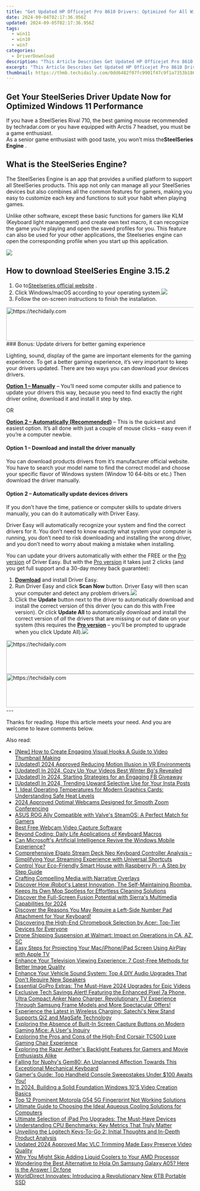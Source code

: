 ```yaml
---
title: "Get Updated HP Officejet Pro 8610 Drivers: Optimized for All Windows Users (Windows 11 to XP)"
date: 2024-09-04T02:17:36.956Z
updated: 2024-09-05T02:17:36.956Z
tags:
  - win11
  - win10
  - win7
categories:
  - DriverDownload
description: "This Article Describes Get Updated HP Officejet Pro 8610 Drivers: Optimized for All Windows Users (Windows 11 to XP)"
excerpt: "This Article Describes Get Updated HP Officejet Pro 8610 Drivers: Optimized for All Windows Users (Windows 11 to XP)"
thumbnail: https://thmb.techidaily.com/0dd6482f07fc9901f47c9f1a7353b186913c8692e5e96af0d412c737fd97f08d.jpg
---
```


## Get Your SteelSeries Driver Update Now for Optimized Windows 11 Performance

If you have a SteelSeries Rival 710, the best gaming mouse recommended by techradar.com or you have equipped with Arctis 7 headset, you must be a game enthusiast.  
 As a senior game enthusiast with good taste, you won’t miss the**SteelSeries Engine** .

## What is the SteelSeries Engine?

 The SteelSeries Engine is an app that provides a unified platform to support all SteelSeries products. This app not only can manage all your SteelSeries devices but also combines all the common features for gamers, making you easy to customize each key and functions to suit your habit when playing games.

 Unlike other software, except these basic functions for gamers like KLM (Keyboard light management) and create own text macro, it can recognize the game you’re playing and open the saved profiles for you. This feature can also be used for your other applications, the Steelseries engine can open the corresponding profile when you start up this application.

![](https://images.drivereasy.com/wp-content/uploads/2019/07/1-15-1024x596.jpg)

## How to download SteelSeries Engine 3.15.2

1. Go to[Steelseries official website](https://steelseries.com/engine) .
2. Click Windows/macOS according to your operating system.![](https://images.drivereasy.com/wp-content/uploads/2019/07/ss.jpg)
3. Follow the on-screen instructions to finish the installation.

<!-- affiliate ads begin -->
<a href="https://imp.i357552.net/c/5597632/947746/11832" target="_top" id="947746">
  <img src="//a.impactradius-go.com/display-ad/11832-947746" border="0" alt="https://techidaily.com" width="728" height="90"/>
</a>
<img height="0" width="0" src="https://imp.i357552.net/i/5597632/947746/11832" style="position:absolute;visibility:hidden;" border="0" />
<!-- affiliate ads end -->
### Bonus: Update drivers for better gaming experience

 Lighting, sound, display of the game are important elements for the gaming experience. To get a better gaming experience, it’s very important to keep your drivers updated. There are two ways you can download your devices drivers.

**[Option 1 – Manually](https://tools.techidaily.com/drivereasy/download/)**  – You’ll need some computer skills and patience to update your drivers this way, because you need to find exactly the right driver online, download it and install it step by step.

OR

**[Option 2 – Automatically (Recommended)](https://tools.techidaily.com/drivereasy/download/)**  – This is the quickest and easiest option. It’s all done with just a couple of mouse clicks – easy even if you’re a computer newbie.

#### **Option 1 –** **Download and install the driver manually**

 You can download products drivers from it’s manufacturer official website. You have to search your model name to find the correct model and choose your specific flavor of Windows system (Window 10 64-bits or etc.) Then download the driver manually.

#### **Option 2 – Automatically update devices drivers**

 If you don’t have the time, patience or computer skills to update drivers manually, you can do it automatically with Driver Easy.

 Driver Easy will automatically recognize your system and find the correct drivers for it. You don’t need to know exactly what system your computer is running, you don’t need to risk downloading and installing the wrong driver, and you don’t need to worry about making a mistake when installing.

 You can update your drivers automatically with either the FREE or the [Pro version](https://tools.techidaily.com/drivereasy/download/) of Driver Easy. But with the [Pro version](https://tools.techidaily.com/drivereasy/download/) it takes just 2 clicks (and you get full support and a 30-day money back guarantee):

1. **[Download](https://tools.techidaily.com/drivereasy/download/)**  and install Driver Easy.
2. Run Driver Easy and click **Scan Now** button. Driver Easy will then scan your computer and detect any problem drivers.![](https://images.drivereasy.com/wp-content/uploads/2019/07/NVIDIA-18-6.jpg)
3. Click the **Update** button next to the driver to automatically download and install the correct version of this driver (you can do this with Free version). Or click **Update All** to automatically download and install the correct version of _all_ the drivers that are missing or out of date on your system (this requires the **[Pro version](https://tools.techidaily.com/drivereasy/download/)**  – you’ll be prompted to upgrade when you click Update All).![](https://images.drivereasy.com/wp-content/uploads/2019/07/NVIDIA-Geoforce-7.jpg)
<!-- affiliate ads begin -->
<a href="https://aligracehair.sjv.io/c/5597632/2036472/19272" target="_top" id="2036472">
  <img src="//a.impactradius-go.com/display-ad/19272-2036472" border="0" alt="https://techidaily.com" width="728" height="90"/>
</a>
<img height="0" width="0" src="https://aligracehair.sjv.io/i/5597632/2036472/19272" style="position:absolute;visibility:hidden;" border="0" />
<!-- affiliate ads end -->

<!-- affiliate ads begin -->
<a href="https://aligracehair.sjv.io/c/5597632/1896546/19272" target="_top" id="1896546">
  <img src="//a.impactradius-go.com/display-ad/19272-1896546" border="0" alt="https://techidaily.com" width="728" height="90"/>
</a>
<img height="0" width="0" src="https://aligracehair.sjv.io/i/5597632/1896546/19272" style="position:absolute;visibility:hidden;" border="0" />
<!-- affiliate ads end -->
---

 Thanks for reading. Hope this article meets your need. And you are welcome to leave comments below.

<ins class="adsbygoogle"
     style="display:block"
     data-ad-format="autorelaxed"
     data-ad-client="ca-pub-7571918770474297"
     data-ad-slot="1223367746"></ins>



<ins class="adsbygoogle"
     style="display:block"
     data-ad-client="ca-pub-7571918770474297"
     data-ad-slot="8358498916"
     data-ad-format="auto"
     data-full-width-responsive="true"></ins>

<span class="atpl-alsoreadstyle">Also read:</span>
<div><ul>
<li><a href="https://youtube-stream.techidaily.com/new-how-to-create-engaging-visual-hooks-a-guide-to-video-thumbnail-making/"><u>[New] How to Create Engaging Visual Hooks  A Guide to Video Thumbnail Making</u></a></li>
<li><a href="https://article-knowledge.techidaily.com/updated-2024-approved-reducing-motion-illusion-in-vr-environments/"><u>[Updated] 2024 Approved  Reducing Motion Illusion in VR Environments</u></a></li>
<li><a href="https://youtube-tips.techidaily.com/ed-in-2024-cozy-up-your-videos-best-winter-bgs-revealed/"><u>[Updated] In 2024, Cozy Up Your Videos  Best Winter Bg's Revealed</u></a></li>
<li><a href="https://article-files.techidaily.com/updated-in-2024-starting-strategies-for-an-engaging-fb-giveaway/"><u>[Updated] In 2024, Starting Strategies for an Engaging FB Giveaway</u></a></li>
<li><a href="https://instagram-clips.techidaily.com/updated-in-2024-trending-upward-selective-use-for-your-insta-posts/"><u>[Updated] In 2024, Trending Upward  Selective Use for Your Insta Posts</u></a></li>
<li><a href="https://hardware-help.techidaily.com/1-ideal-operating-temperatures-for-modern-graphics-cards-understanding-safe-heat-levels/"><u>1. Ideal Operating Temperatures for Modern Graphics Cards: Understanding Safe Heat Levels</u></a></li>
<li><a href="https://extra-approaches.techidaily.com/2024-approved-optimal-webcams-designed-for-smooth-zoom-conferencing/"><u>2024 Approved  Optimal Webcams Designed for Smooth Zoom Conferencing</u></a></li>
<li><a href="https://hardware-help.techidaily.com/asus-rog-ally-compatible-with-valves-steamos-a-perfect-match-for-gamers/"><u>ASUS ROG Ally Compatible with Valve's SteamOS: A Perfect Match for Gamers</u></a></li>
<li><a href="https://screen-capture.techidaily.com/best-free-webcam-video-capture-software/"><u>Best Free Webcam Video Capture Software</u></a></li>
<li><a href="https://hardware-help.techidaily.com/beyond-coding-daily-life-applications-of-keyboard-macros/"><u>Beyond Coding: Daily Life Applications of Keyboard Macros</u></a></li>
<li><a href="https://hardware-help.techidaily.com/can-microsofts-artificial-intelligence-revive-the-windows-mobile-experience/"><u>Can Microsoft's Artificial Intelligence Revive the Windows Mobile Experience?</u></a></li>
<li><a href="https://hardware-help.techidaily.com/comprehensive-elgato-stream-deck-neo-keyboard-controller-analysis-simplifying-your-streaming-experience-with-universal-shortcuts/"><u>Comprehensive Elgato Stream Deck Neo Keyboard Controller Analysis – Simplifying Your Streaming Experience with Universal Shortcuts</u></a></li>
<li><a href="https://hardware-help.techidaily.com/control-your-eco-friendly-smart-house-with-raspberry-pi-a-step-by-step-guide/"><u>Control Your Eco-Friendly Smart House with Raspberry Pi - A Step by Step Guide</u></a></li>
<li><a href="https://extra-information.techidaily.com/crafting-compelling-media-with-narrative-overlays/"><u>Crafting Compelling Media with Narrative Overlays</u></a></li>
<li><a href="https://hardware-help.techidaily.com/discover-how-irobots-latest-innovation-the-self-maintaining-roomba-keeps-its-own-mop-spotless-for-effortless-cleaning-solutions/"><u>Discover How iRobot's Latest Innovation, The Self-Maintaining Roomba, Keeps Its Own Mop Spotless for Effortless Cleaning Solutions</u></a></li>
<li><a href="https://article-knowledge.techidaily.com/discover-the-full-screen-fusion-potential-with-sierras-multimedia-capabilities-for-2024/"><u>Discover the Full-Screen Fusion Potential with Sierra's Multimedia Capabilities for 2024</u></a></li>
<li><a href="https://hardware-help.techidaily.com/discover-the-reasons-you-may-require-a-left-side-number-pad-attachment-for-your-keyboard/"><u>Discover the Reasons You May Require a Left-Side Number Pad Attachment for Your Keyboard!</u></a></li>
<li><a href="https://hardware-help.techidaily.com/discovering-the-high-end-chromebook-selection-by-acer-top-tier-devices-for-everyone/"><u>Discovering the High-End Chromebook Selection by Acer: Top-Tier Devices for Everyone</u></a></li>
<li><a href="https://hardware-help.techidaily.com/drone-shipping-suspension-at-walmart-impact-on-operations-in-ca-az-sc/"><u>Drone Shipping Suspension at Walmart: Impact on Operations in CA, AZ, SC</u></a></li>
<li><a href="https://hardware-help.techidaily.com/easy-steps-for-projecting-your-maciphoneipad-screen-using-airplay-with-apple-tv/"><u>Easy Steps for Projecting Your Mac/iPhone/iPad Screen Using AirPlay with Apple TV</u></a></li>
<li><a href="https://hardware-help.techidaily.com/enhance-your-television-viewing-experience-7-cost-free-methods-for-better-image-quality/"><u>Enhance Your Television Viewing Experience: 7 Cost-Free Methods for Better Image Quality</u></a></li>
<li><a href="https://hardware-help.techidaily.com/enhance-your-vehicle-sound-system-top-4-diy-audio-upgrades-that-dont-require-new-speakers/"><u>Enhance Your Vehicle Sound System: Top 4 DIY Audio Upgrades That Don't Require New Speakers</u></a></li>
<li><a href="https://hardware-help.techidaily.com/essential-gopro-extras-the-must-have-2024-upgrades-for-epic-videos/"><u>Essential GoPro Extras: The Must-Have 2024 Upgrades for Epic Videos</u></a></li>
<li><a href="https://hardware-help.techidaily.com/exclusive-tech-savings-alert-featuring-the-enhanced-pixel-7a-phone-ultra-compact-anker-nano-charger-revolutionary-tv-experience-through-samsung-frame-models15/"><u>Exclusive Tech Savings Alert! Featuring the Enhanced Pixel 7a Phone, Ultra Compact Anker Nano Charger, Revolutionary TV Experience Through Samsung Frame Models and More Spectacular Offers!</u></a></li>
<li><a href="https://hardware-help.techidaily.com/experience-the-latest-in-wireless-charging-satechis-new-stand-supports-qi2-and-magsafe-technology/"><u>Experience the Latest in Wireless Charging: Satechi's New Stand Supports Qi2 and MagSafe Technology</u></a></li>
<li><a href="https://hardware-help.techidaily.com/exploring-the-absence-of-built-in-screen-capture-buttons-on-modern-gaming-mice-a-users-inquiry/"><u>Exploring the Absence of Built-In Screen Capture Buttons on Modern Gaming Mice: A User's Inquiry</u></a></li>
<li><a href="https://hardware-help.techidaily.com/exploring-the-pros-and-cons-of-the-high-end-corsair-tc500-luxe-gaming-chair-experience/"><u>Exploring the Pros and Cons of the High-End Corsair TC500 Luxe Gaming Chair Experience</u></a></li>
<li><a href="https://hardware-help.techidaily.com/exploring-the-razer-aethers-backlight-features-for-gamers-and-movie-enthusiasts-alike/"><u>Exploring the Razer Aether's Backlight Features for Gamers and Movie Enthusiasts Alike</u></a></li>
<li><a href="https://hardware-help.techidaily.com/falling-for-nuphys-gem80-an-unplanned-affection-towards-this-exceptional-mechanical-keyboard/"><u>Falling for Nuphy's Gem80: An Unplanned Affection Towards This Exceptional Mechanical Keyboard</u></a></li>
<li><a href="https://hardware-help.techidaily.com/gamers-guide-top-handheld-console-sweepstakes-under-100-awaits-you/"><u>Gamer's Guide: Top Handheld Console Sweepstakes Under $100 Awaits You!</u></a></li>
<li><a href="https://fox-blue.techidaily.com/in-2024-building-a-solid-foundation-windows-10s-video-creation-basics/"><u>In 2024, Building a Solid Foundation  Windows 10'S Video Creation Basics</u></a></li>
<li><a href="https://android-unlock.techidaily.com/top-12-prominent-motorola-g54-5g-fingerprint-not-working-solutions-by-drfone-android/"><u>Top 12 Prominent Motorola G54 5G Fingerprint Not Working Solutions</u></a></li>
<li><a href="https://hardware-help.techidaily.com/ultimate-guide-to-choosing-the-ideal-aqueous-cooling-solutions-for-computers/"><u>Ultimate Guide to Choosing the Ideal Aqueous Cooling Solutions for Computers</u></a></li>
<li><a href="https://hardware-help.techidaily.com/ultimate-selection-of-ipad-pro-upgrades-the-must-have-devices/"><u>Ultimate Selection of iPad Pro Upgrades: The Must-Have Devices</u></a></li>
<li><a href="https://hardware-help.techidaily.com/understanding-cpu-benchmarks-key-metrics-that-truly-matter/"><u>Understanding CPU Benchmarks: Key Metrics That Truly Matter</u></a></li>
<li><a href="https://hardware-help.techidaily.com/unveiling-the-logitech-keys-to-go-2-initial-thoughts-and-in-depth-product-analysis/"><u>Unveiling the Logitech Keys-To-Go 2: Initial Thoughts and In-Depth Product Analysis</u></a></li>
<li><a href="https://video-creation-software.techidaily.com/updated-2024-approved-mac-vlc-trimming-made-easy-preserve-video-quality/"><u>Updated 2024 Approved Mac VLC Trimming Made Easy Preserve Video Quality</u></a></li>
<li><a href="https://hardware-help.techidaily.com/why-you-might-skip-adding-liquid-coolers-to-your-amd-processor/"><u>Why You Might Skip Adding Liquid Coolers to Your AMD Processor</u></a></li>
<li><a href="https://fake-location.techidaily.com/wondering-the-best-alternative-to-hola-on-samsung-galaxy-a05-here-is-the-answer-drfone-by-drfone-virtual-android/"><u>Wondering the Best Alternative to Hola On Samsung Galaxy A05? Here Is the Answer | Dr.fone</u></a></li>
<li><a href="https://hardware-help.techidaily.com/worlddirect-innovates-introducing-a-revolutionary-new-6tb-portable-ssd/"><u>WorldDirect Innovates: Introducing a Revolutionary New 6TB Portable SSD</u></a></li>
</ul></div>
